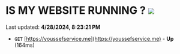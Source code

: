 # IS MY WEBSITE RUNNING ? [![](https://img.shields.io/static/v1?label=Sponsor&message=%E2%9D%A4&logo=GitHub&color=%23fe8e86)](https://github.com/sponsors/<username>)

Last updated: **4/28/2024, 8:23:21 PM**

- `GET` [https://youssefservice.me](https://youssefservice.me) - **Up** (164ms)
